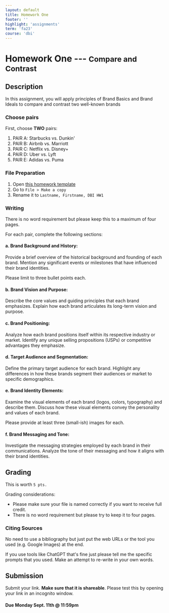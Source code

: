 ```yaml
---
layout: default
title: Homework One
footer: ''
highlight: 'assignments'
term: 'fa23'
course: 'dbi'
---
```

# Homework One --- <small>Compare and Contrast</small>
## Description
In this assignment, you will apply principles of Brand Basics and Brand Ideals to compare and contrast two well-known brands

### Choose pairs
First, choose __TWO__ pairs:

1. PAIR A: Starbucks vs. Dunkin'
2. PAIR B: Airbnb vs. Marriott
3. PAIR C: Netflix vs. Disney+
4. PAIR D: Uber vs. Lyft
5. PAIR E: Adidas vs. Puma

### File Preparation
1. Open [this homework template](https://docs.google.com/document/d/14hUSLsHCAZKYnUM35JhTf2JKnAGCLSX--5_hweWg6i0/edit?usp=sharing)
2. Go to `File > Make a copy`
3. Rename it to `Lastname, Firstname, DBI HW1`

### Writing
There is no word requirement but please keep this to a maximum of four pages.

For each pair, complete the following sections:

#### a. Brand Background and History:

Provide a brief overview of the historical background and founding of each brand.
Mention any significant events or milestones that have influenced their brand identities.

Please limit to three bullet points each.

#### b. Brand Vision and Purpose:

Describe the core values and guiding principles that each brand emphasizes.
Explain how each brand articulates its long-term vision and purpose.

#### c. Brand Positioning:

Analyze how each brand positions itself within its respective industry or market.
Identify any unique selling propositions (USPs) or competitive advantages they emphasize.

#### d. Target Audience and Segmentation:

Define the primary target audience for each brand.
Highlight any differences in how these brands segment their audiences or market to specific demographics.

#### e. Brand Identity Elements:
Examine the visual elements of each brand (logos, colors, typography) and describe them.
Discuss how these visual elements convey the personality and values of each brand.

Please provide at least three (small-ish) images for each.

#### f. Brand Messaging and Tone:

Investigate the messaging strategies employed by each brand in their communications.
Analyze the tone of their messaging and how it aligns with their brand identities.


## Grading
This is worth `5 pts.`

Grading considerations:
* Please make sure your file is named correctly if you want to receive full credit.
* There is no word requirement but please try to keep it to four pages.

### Citing Sources
No need to use a bibliography but just put the web URLs or the tool you used (e.g. Google Images) at the end.

If you use tools like ChatGPT that's fine just please tell me the specific prompts that you used. Make an attempt to re-write in your own words.

## Submission
Submit your link. __Make sure that it is shareable__. Please test this by opening your link in an incognito window.

#### **Due Monday Sept. 11th @ 11:59pm**